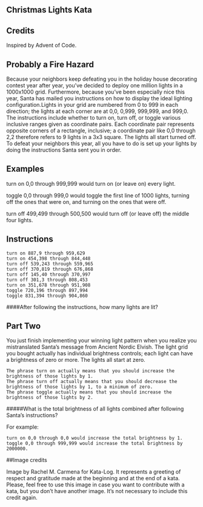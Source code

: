 ## Christmas Lights Kata

## Credits

Inspired by Advent of Code.

## Probably a Fire Hazard

Because your neighbors keep defeating you in the holiday house decorating contest year after year, you’ve decided to
deploy one million lights in a 1000x1000 grid. Furthermore, because you’ve been especially nice this year, Santa has
mailed you instructions on how to display the ideal lighting configuration.Lights in your grid are numbered from 0 to
999 in each direction; the lights at each corner are at 0,0, 0,999, 999,999, and 999,0. The instructions include whether
to turn on, turn off, or toggle various inclusive ranges given as coordinate pairs. Each coordinate pair represents
opposite corners of a rectangle, inclusive; a coordinate pair like 0,0 through 2,2 therefore refers to 9 lights in a 3x3
square. The lights all start turned off. To defeat your neighbors this year, all you have to do is set up your lights by
doing the instructions Santa sent you in order.

## Examples

turn on 0,0 through 999,999 would turn on (or leave on) every light.

toggle 0,0 through 999,0 would toggle the first line of 1000 lights, turning off the ones that were on, and turning on
the ones that were off.

turn off 499,499 through 500,500 would turn off (or leave off) the middle four lights.

## Instructions

    turn on 887,9 through 959,629
    turn on 454,398 through 844,448
    turn off 539,243 through 559,965
    turn off 370,819 through 676,868
    turn off 145,40 through 370,997
    turn off 301,3 through 808,453
    turn on 351,678 through 951,908
    toggle 720,196 through 897,994
    toggle 831,394 through 904,860

####After following the instructions, how many lights are lit?

## Part Two

You just finish implementing your winning light pattern when you realize you mistranslated Santa’s message from Ancient
Nordic Elvish. The light grid you bought actually has individual brightness controls; each light can have a brightness
of zero or more. The lights all start at zero.

    The phrase turn on actually means that you should increase the brightness of those lights by 1.
    The phrase turn off actually means that you should decrease the brightness of those lights by 1, to a minimum of zero.
    The phrase toggle actually means that you should increase the brightness of those lights by 2.

#####What is the total brightness of all lights combined after following Santa’s instructions?

For example:

    turn on 0,0 through 0,0 would increase the total brightness by 1.
    toggle 0,0 through 999,999 would increase the total brightness by 2000000.

##Image credits

Image by Rachel M. Carmena for Kata-Log. It represents a greeting of respect and gratitude made at the beginning and at
the end of a kata. Please, feel free to use this image in case you want to contribute with a kata, but you don’t have
another image. It’s not necessary to include this credit again.
